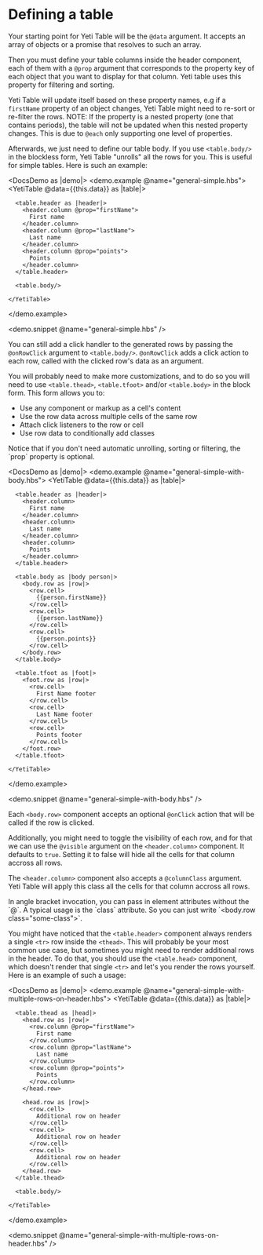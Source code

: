 # Defining a table

Your starting point for Yeti Table will be the `@data` argument. It accepts an array of objects
or a promise that resolves to such an array.

Then you must define your table columns inside the header component, each of them with a `@prop` argument that
corresponds to the property key of each object that you want to display for that column. Yeti table uses
this property for filtering and sorting.

Yeti Table will update itself based on these property names, e.g if a `firstName` property of an object changes,
Yeti Table might need to re-sort or re-filter the rows. NOTE: If the property is a nested property (one that contains
periods), the table will not be updated when this nested property changes. This is due to `@each` only supporting one level
of properties.

Afterwards, we just need to define our table body. If you use `<table.body/>` in the blockless form,
Yeti Table "unrolls" all the rows for you. This is useful for simple tables. Here is such an example:

<DocsDemo as |demo|>
<demo.example @name="general-simple.hbs">
<YetiTable @data={{this.data}} as |table|>

      <table.header as |header|>
        <header.column @prop="firstName">
          First name
        </header.column>
        <header.column @prop="lastName">
          Last name
        </header.column>
        <header.column @prop="points">
          Points
        </header.column>
      </table.header>

      <table.body/>

    </YetiTable>

</demo.example>

<demo.snippet @name="general-simple.hbs" />
</DocsDemo>

You can still add a click handler to the generated rows by passing the `@onRowClick` argument
to `<table.body/>`. `@onRowClick` adds a click action to each row, called with the clicked row's data as an argument.

You will probably need to make more customizations, and to do so you will need to use `<table.thead>`,
`<table.tfoot>` and/or `<table.body>` in the block form. This form allows you to:

- Use any component or markup as a cell's content
- Use the row data across multiple cells of the same row
- Attach click listeners to the row or cell
- Use row data to conditionally add classes

<aside>
  Notice that if you don't need automatic unrolling, sorting or filtering, the `prop` property is optional.
</aside>

<DocsDemo as |demo|>
<demo.example @name="general-simple-with-body.hbs">
<YetiTable @data={{this.data}} as |table|>

      <table.header as |header|>
        <header.column>
          First name
        </header.column>
        <header.column>
          Last name
        </header.column>
        <header.column>
          Points
        </header.column>
      </table.header>

      <table.body as |body person|>
        <body.row as |row|>
          <row.cell>
            {{person.firstName}}
          </row.cell>
          <row.cell>
            {{person.lastName}}
          </row.cell>
          <row.cell>
            {{person.points}}
          </row.cell>
        </body.row>
      </table.body>

      <table.tfoot as |foot|>
        <foot.row as |row|>
          <row.cell>
            First Name footer
          </row.cell>
          <row.cell>
            Last Name footer
          </row.cell>
          <row.cell>
            Points footer
          </row.cell>
        </foot.row>
      </table.tfoot>

    </YetiTable>

</demo.example>

<demo.snippet @name="general-simple-with-body.hbs" />
</DocsDemo>

Each `<body.row>` component accepts an optional `@onClick` action that will be called if the row is clicked.

Additionally, you might need to toggle the visibility of each row, and for that we can use the `@visible` argument
on the `<header.column>` component. It defaults to `true`. Setting it to false will hide all the cells for that column
accross all rows.

The `<header.column>` component also accepts a `@columnClass` argument. Yeti Table will apply this class all the cells
for that column accross all rows.

<aside>
  In angle bracket invocation, you can pass in element attributes without the `@`.
  A typical usage is the `class` attribute. So you can just write `&lt;body.row class="some-class"&gt;`.
</aside>

You might have noticed that the `<table.header>` component always renders a single `<tr>` row inside the `<thead>`.
This will probably be your most common use case, but sometimes you might need to render additional rows in the header.
To do that, you should use the `<table.head>` component, which doesn't render that single `<tr>` and let's you render the rows yourself.
Here is an example of such a usage:

<DocsDemo as |demo|>
<demo.example @name="general-simple-with-multiple-rows-on-header.hbs">
<YetiTable @data={{this.data}} as |table|>

      <table.thead as |head|>
        <head.row as |row|>
          <row.column @prop="firstName">
            First name
          </row.column>
          <row.column @prop="lastName">
            Last name
          </row.column>
          <row.column @prop="points">
            Points
          </row.column>
        </head.row>

        <head.row as |row|>
          <row.cell>
            Additional row on header
          </row.cell>
          <row.cell>
            Additional row on header
          </row.cell>
          <row.cell>
            Additional row on header
          </row.cell>
        </head.row>
      </table.thead>

      <table.body/>

    </YetiTable>

</demo.example>

<demo.snippet @name="general-simple-with-multiple-rows-on-header.hbs" />
</DocsDemo>
